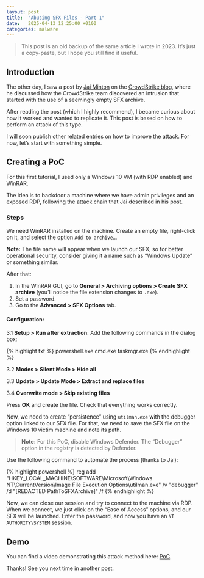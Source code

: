 ```yaml
---
layout: post
title:  "Abusing SFX Files - Part 1"
date:   2025-04-13 12:25:00 +0100
categories: malware
---
```


> This post is an old backup of the same article I wrote in 2023. It’s just a copy-paste, but I hope you still find it useful.

## Introduction

The other day, I saw a post by [Jai Minton][jai-linkedin] on the [CrowdStrike blog][crowdstrike-blog], where he discussed how the CrowdStrike team discovered an intrusion that started with the use of a seemingly empty SFX archive.

After reading the post (which I highly recommend), I became curious about how it worked and wanted to replicate it. This post is based on how to perform an attack of this type.

I will soon publish other related entries on how to improve the attack. For now, let’s start with something simple.

## Creating a PoC

For this first tutorial, I used only a Windows 10 VM (with RDP enabled) and WinRAR.

The idea is to backdoor a machine where we have admin privileges and an exposed RDP, following the attack chain that Jai described in his post.

### Steps

We need WinRAR installed on the machine. Create an empty file, right-click on it, and select the option `Add to archive…`.

**Note:** The file name will appear when we launch our SFX, so for better operational security, consider giving it a name such as “Windows Update” or something similar.

After that:

1. In the WinRAR GUI, go to **General > Archiving options > Create SFX archive** (you’ll notice the file extension changes to `.exe`).
2. Set a password.
3. Go to the **Advanced > SFX Options** tab.

#### Configuration:

3.1 **Setup > Run after extraction**: Add the following commands in the dialog box:

{% highlight txt %}
powershell.exe
cmd.exe
taskmgr.exe
{% endhighlight %}

3.2 **Modes > Silent Mode > Hide all**

3.3 **Update > Update Mode > Extract and replace files**

3.4 **Overwrite mode > Skip existing files**

Press **OK** and create the file. Check that everything works correctly.

Now, we need to create “persistence” using `utilman.exe` with the debugger option linked to our SFX file. For that, we need to save the SFX file on the Windows 10 victim machine and note its path.

> **Note:** For this PoC, disable Windows Defender. The “Debugger” option in the registry is detected by Defender.

Use the following command to automate the process (thanks to Jai):

{% highlight powershell %}
reg add "HKEY_LOCAL_MACHINE\SOFTWARE\Microsoft\Windows NT\CurrentVersion\Image File Execution Options\utilman.exe" /v "debugger" /d "[REDACTED PathToSFXArchive]" /f
{% endhighlight %}

Now, we can close our session and try to connect to the machine via RDP. When we connect, we just click on the “Ease of Access” options, and our SFX will be launched. Enter the password, and now you have an `NT AUTHORITY\SYSTEM` session.

## Demo

You can find a video demonstrating this attack method here: [PoC][video-poc].

Thanks! See you next time in another post.

[jai-linkedin]: https://www.linkedin.com/in/jaiminton/
[crowdstrike-blog]: https://www.crowdstrike.com/en-us/blog/self-extracting-archives-decoy-files-and-their-hidden-payloads/
[video-poc]: https://www.youtube.com/watch?v=nR6r0pI57ks